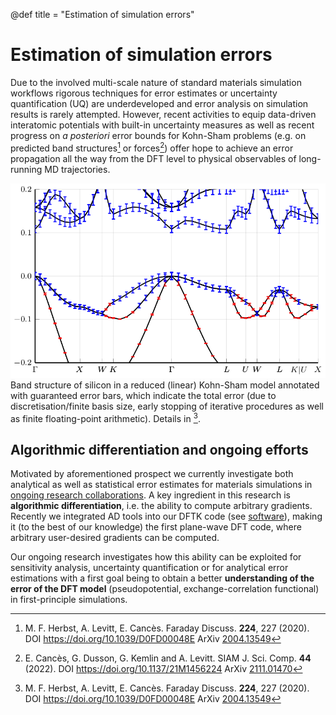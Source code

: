@def title = "Estimation of simulation errors"

# Estimation of simulation errors

Due to the involved multi-scale nature of standard materials simulation workflows
rigorous techniques for error estimates or uncertainty quantification (UQ)
are underdeveloped and error analysis on simulation results is rarely attempted.
However, recent activities to equip data-driven interatomic potentials
with built-in uncertainty measures as well as recent progress
on *a posteriori* error bounds for Kohn-Sham problems
(e.g. on predicted band structures[^HLC2020] or forces[^CDKL2022])
offer hope to achieve an error propagation all the way from the DFT level
to physical observables of long-running MD trajectories.

![Bands with error bars](/assets/si_band_errors.png)
Band structure of silicon in a reduced (linear) Kohn-Sham model annotated with
guaranteed error bars, which indicate the total error (due to
discretisation/finite basis size, early stopping of iterative procedures as
well as finite floating-point arithmetic). Details in [^HLC2020].

## Algorithmic differentiation and ongoing efforts
Motivated by aforementioned prospect we currently investigate
both analytical as well as statistical error estimates for materials simulations
in [ongoing research collaborations](/research/funding/).
A key ingredient in this research is **algorithmic differentiation**,
i.e. the ability to compute arbitrary gradients.
Recently we integrated AD tools into our DFTK code (see [software](/software)),
making it (to the best of our knowledge) the first plane-wave DFT code,
where arbitrary user-desired gradients can be computed.

Our ongoing research investigates how this ability can be exploited
for sensitivity analysis,
uncertainty quantification or for analytical error estimations
with a first goal being to obtain a better **understanding of the
error of the DFT model** (pseudopotential, exchange-correlation functional)
in first-principle simulations.

[^HLC2020]: M. F. Herbst, A. Levitt, E. Cancès. Faraday Discuss. **224**, 227 (2020). DOI <https://doi.org/10.1039/D0FD00048E> ArXiv [2004.13549](https://arxiv.org/abs/2004.13549)
[^CDKL2022]: E. Cancès, G. Dusson, G. Kemlin and A. Levitt. SIAM J. Sci. Comp. **44** (2022). DOI <https://doi.org/10.1137/21M1456224> ArXiv [2111.01470](https://arxiv.org/abs/2111.01470v2)
